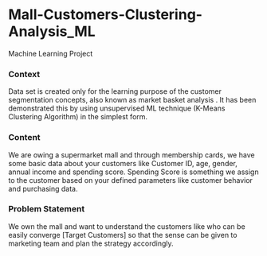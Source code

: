 # Mall-Customers-Clustering-Analysis_ML
Machine Learning Project
### Context
Data set is created only for the learning purpose of the customer segmentation concepts, also known as market basket analysis . It has been demonstrated this by using unsupervised ML technique (K-Means Clustering Algorithm) in the simplest form.
### Content
We are owing a supermarket mall and through membership cards, we have some basic data about your customers like Customer ID, age, gender, annual income and spending score. Spending Score is something we assign to the customer based on your defined parameters like customer behavior and purchasing data.
### Problem Statement
We own the mall and want to understand the customers like who can be easily converge [Target Customers] so that the sense can be given to marketing team and plan the strategy accordingly.
